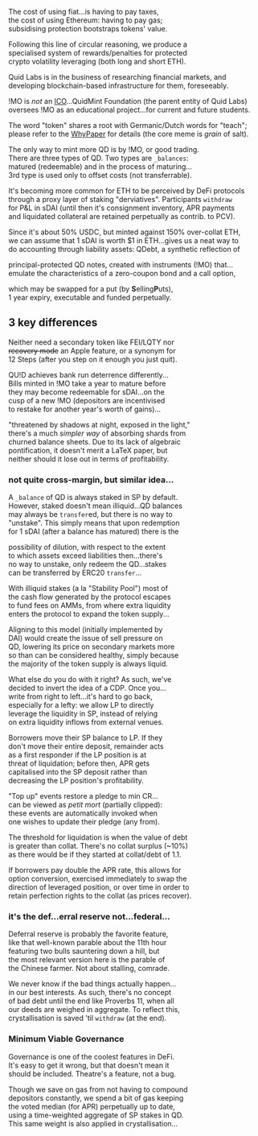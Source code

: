 

The cost of using fiat...is having to pay taxes,   
the cost of using Ethereum: having to pay gas;  
subsidising protection bootstraps tokens' value.  

Following this line of circular reasoning, we produce a  
specialised system of rewards/penalties for protected  
crypto volatility leveraging (both long and short ETH).    

Quid Labs is in the business of researching financial markets, and  
developing blockchain-based infrastructure for them, foreseeably.   

!MO is *not* an [ICO](https://twitter.com/ceterispar1bus/status/1747212170960466316)...QuidMint Foundation (the parent entity of Quid Labs)  
oversees !MO as an educational project...for current and future students.  

The word "token" shares a root with Germanic/Dutch words for "teach";  
please refer to the [WhyPaper](http://mirror.xyz/quid.eth) for details (the core meme is *grain* of salt).  

The only way to mint more QD is by !MO, or good trading.  
There are three types of QD. Two types are `_balances`:  
matured (redeemable) and in the process of maturing...  
3rd type is used only to offset costs (not transferrable).




It's becoming more common for ETH to be perceived
by DeFi protocols  
 through a proxy layer of staking
"derviatives". Participants `withdraw`  
 for 
P&L in sDAI (until then it's consignment inventory, 
APR payments   
and liquidated collateral are retained perpetually as 
contrib. to PCV).


Since it's about 50% USDC, but minted against 
150% over-collat ETH,   
we can assume that 1 sDAI 
is worth $1 in ETH...gives us a neat way to  
 do
accounting through liability assets: QDebt, a synthetic reflection of  

principal-protected QD notes, created with instruments (!MO) that...  
emulate the characteristics of a zero-coupon bond and a call option, 

which may be swapped for a put (by **S**elling**P**uts),   
1 year expiry, executable and funded perpetually.

## 3 key differences

Neither need a secondary token like FEI/LQTY nor   
~~recovery mode~~ an Apple feature, or a synonym
for  
12 Steps (after you step on it enough you just quit). 

QU!D achieves bank run deterrence differently...  
Bills minted in !MO take a year to mature before  
they may become redeemable for sDAI...on the  
cusp of a new !MO (depositors are incentivised  
to restake for another year's worth of gains)...  

"threatened by shadows at night, exposed in the light,"  
there's a much *simpler way* of absorbing shards from  
churned balance sheets. Due to its lack of algebraic  
pontification, it doesn't merit a LaTeX paper, but  
neither should it lose out in terms of profitability.


### not quite cross-margin, but similar idea...

A `_balance` of QD is always staked in SP by default.   
However, staked doesn't mean illiquid...QD balances  
may always be `transfer`ed, but there is no way to  
"unstake". This simply means that upon redemption  
for 1 sDAI (after a balance has matured) there is the  

possibility of dilution, with respect to the
extent  
 to which assets exceed liabilities then...there's  
no way to unstake, only redeem the QD...stakes   
can be transferred by ERC20 `transfer`...  

With illiquid stakes (a la "Stability Pool") most of   
the cash flow generated by the protocol escapes  
to fund fees on AMMs, from where extra liquidity  
enters the protocol to expand the token supply...  

Aligning to this model (initially implemented by  
DAI) would create the issue of sell pressure on  
QD, lowering its price on secondary markets more  
so than can be considered healthy, simply because  
the majority of the token supply is always liquid.  

What else do you do with it right? As such, we've  
decided to invert the idea of a CDP. Once you...  
write from right to left...it's hard to go back,  
especially for a lefty: we allow LP to directly  
leverage the liquidity in SP, instead of relying  
on extra liquidity inflows from external venues.  

Borrowers move their SP balance to LP. If they  
don't move their entire deposit, remainder acts  
as a first responder if the LP position is at  
threat of liquidation; before then, APR gets  
capitalised into the SP deposit rather than  
decreasing the LP position's profitability.  

"Top up" events restore a pledge to min CR...  
can be viewed as *petit mort* (partially clipped):  
these events are automatically invoked when  
one wishes to update their pledge (any from).  

The threshold for liquidation is when the value of debt  
is greater than collat. There's no collat surplus (~10%)  
as there would be if they started at collat/debt of 1.1.


If borrowers pay double the APR rate, this allows for  
option conversion, exercised immediately to swap the  
direction of leveraged position, or over time
in order to  
retain perfection rights to the collat (as prices recover).


### it's the def...erral reserve not...federal...

Deferral reserve is probably the favorite feature,  
like that well-known parable about the 11th hour  
featuring two bulls sauntering down a hill, but  
the most relevant version here is the parable of  
the Chinese farmer. Not about stalling, comrade.

We never know if the bad things actually happen...  
in our best interests. As such, there's no concept  
of bad debt until the end like Proverbs 11, when all   
our deeds are weighed in aggregate. To reflect this,  
crystallisation is saved 'til `withdraw` (at the end).


### Minimum Viable Governance

Governance is one of the coolest features in DeFi.  
It's easy to get it wrong, but that doesn't mean it  
should be included. Theatre's a feature, not a bug.  

Though we save on gas from not having to compound   
depositors constantly, we spend a bit of gas keeping  
the voted median (for APR) perpetually up to date,  
using a time-weighted aggregate of SP stakes in QD.  
This same weight is also applied in crystallisation...



